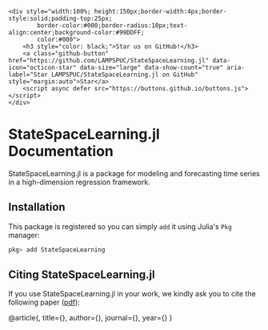 ```@raw html
<div style="width:100%; height:150px;border-width:4px;border-style:solid;padding-top:25px;
        border-color:#000;border-radius:10px;text-align:center;background-color:#99DDFF;
        color:#000">
    <h3 style="color: black;">Star us on GitHub!</h3>
    <a class="github-button" href="https://github.com/LAMPSPUC/StateSpaceLearning.jl" data-icon="octicon-star" data-size="large" data-show-count="true" aria-label="Star LAMPSPUC/StateSpaceLearning.jl on GitHub" style="margin:auto">Star</a>
    <script async defer src="https://buttons.github.io/buttons.js"></script>
</div>
```

# StateSpaceLearning.jl Documentation

StateSpaceLearning.jl is a package for modeling and forecasting time series in a high-dimension regression framework.

## Installation

This package is registered so you can simply `add` it using Julia's `Pkg` manager:
```julia
pkg> add StateSpaceLearning
```

## Citing StateSpaceLearning.jl

If you use StateSpaceLearning.jl in your work, we kindly ask you to cite the following paper ([pdf]()):

@article{,
title={},
author={},
journal={},
year={}
}